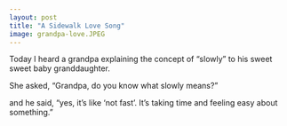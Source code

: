 ```yaml
---
layout: post
title: "A Sidewalk Love Song"
image: grandpa-love.JPEG
---
```


Today I heard a grandpa explaining the concept of “slowly” to his sweet sweet baby granddaughter. 

She asked, “Grandpa, do you know what slowly means?” 

and he said, “yes, it’s like ‘not fast’. It’s taking time and feeling easy about something.”